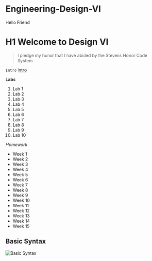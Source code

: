 # Engineering-Design-VI
Hello Friend

# H1 Welcome to Design VI
> I pledge my honor that I have abided by the Stevens Honor Code System

`Intro`
[Intro](https://youtu.be/iv8rSLsi1xo?si=bC2glhovNoAVGsYO) 

**Labs**
1. Lab 1
2. Lab 2
3. Lab 3
4. Lab 4
5. Lab 5
6. Lab 6
7. Lab 7
8. Lab 8
9. Lab 9
10. Lab 10

*Homework*
- Week 1
- Week 2
- Week 3
- Week 4
- Week 5
- Week 6
- Week 7
- Week 8
- Week 9 
- Week 10
- Week 11
- Week 12
- Week 13
- Week 14
- Week 15

**Basic Syntax**
---
![Basic Syntax](https://github.com/user-attachments/assets/b67af6ae-f7bb-4ed9-930e-24effbe08de7)

